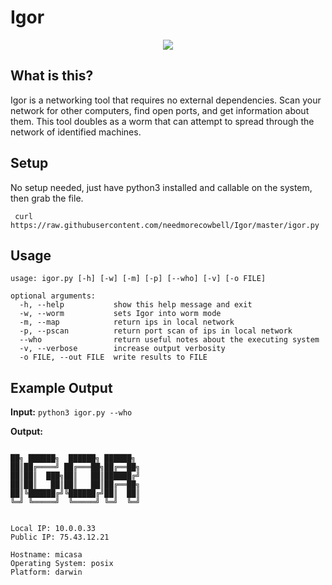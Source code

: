 # Igor



<p align="center">
    <img src="https://user-images.githubusercontent.com/7833164/58334823-4db72180-7e0e-11e9-8103-5cbbe32784f9.gif"></img>
</p>



## What is this?

Igor is a networking tool that requires no external dependencies. Scan your network for other computers, find open ports, and get information about them. This tool doubles as a worm that can attempt to spread through the network of identified machines.

## Setup
No setup needed, just have python3 installed and callable on the system, then grab the file.

` curl https://raw.githubusercontent.com/needmorecowbell/Igor/master/igor.py`


## Usage

```
usage: igor.py [-h] [-w] [-m] [-p] [--who] [-v] [-o FILE]

optional arguments:
  -h, --help           show this help message and exit
  -w, --worm           sets Igor into worm mode
  -m, --map            return ips in local network
  -p, --pscan          return port scan of ips in local network
  --who                return useful notes about the executing system
  -v, --verbose        increase output verbosity
  -o FILE, --out FILE  write results to FILE
  ```

## Example Output

**Input:** `python3 igor.py --who`

**Output:**

```

██╗ ██████╗  ██████╗ ██████╗
██║██╔════╝ ██╔═══██╗██╔══██╗
██║██║  ███╗██║   ██║██████╔╝
██║██║   ██║██║   ██║██╔══██╗
██║╚██████╔╝╚██████╔╝██║  ██║
╚═╝ ╚═════╝  ╚═════╝ ╚═╝  ╚═╝


Local IP: 10.0.0.33
Public IP: 75.43.12.21

Hostname: micasa
Operating System: posix
Platform: darwin
```
